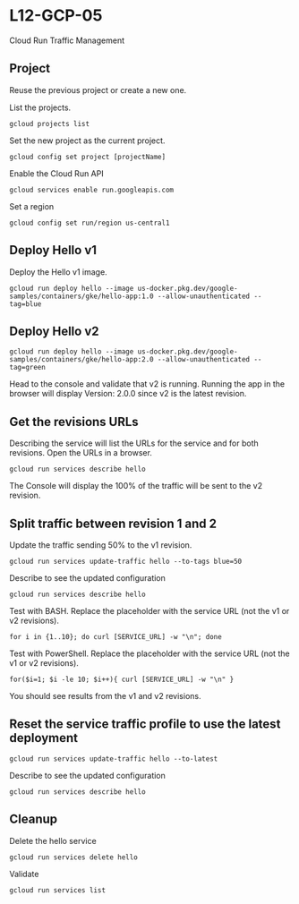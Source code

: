 # L12-GCP-05

Cloud Run Traffic Management

## Project

Reuse the previous project or create a new one.

List the projects.

    gcloud projects list

Set the new project as the current project.

    gcloud config set project [projectName]

Enable the Cloud Run API

    gcloud services enable run.googleapis.com

Set a region

    gcloud config set run/region us-central1

## Deploy Hello v1

Deploy the Hello v1 image.

    gcloud run deploy hello --image us-docker.pkg.dev/google-samples/containers/gke/hello-app:1.0 --allow-unauthenticated --tag=blue

## Deploy Hello v2

    gcloud run deploy hello --image us-docker.pkg.dev/google-samples/containers/gke/hello-app:2.0 --allow-unauthenticated --tag=green

Head to the console and validate that v2 is running. Running the app in the browser will display Version: 2.0.0 since v2 is the latest revision.

## Get the revisions URLs

Describing the service will list the URLs for the service and for both revisions. Open the URLs in a browser.

    gcloud run services describe hello

The Console will display the 100% of the traffic will be sent to the v2 revision.

## Split traffic between revision 1 and 2

Update the traffic sending 50% to the v1 revision.

    gcloud run services update-traffic hello --to-tags blue=50

Describe to see the updated configuration

    gcloud run services describe hello

Test with BASH. Replace the placeholder with the service URL (not the v1 or v2 revisions).

    for i in {1..10}; do curl [SERVICE_URL] -w "\n"; done

Test with PowerShell. Replace the placeholder with the service URL (not the v1 or v2 revisions).

    for($i=1; $i -le 10; $i++){ curl [SERVICE_URL] -w "\n" }

You should see results from the v1 and v2 revisions.

## Reset the service traffic profile to use the latest deployment

    gcloud run services update-traffic hello --to-latest

Describe to see the updated configuration

    gcloud run services describe hello

## Cleanup

Delete the hello service

    gcloud run services delete hello

Validate

    gcloud run services list 

